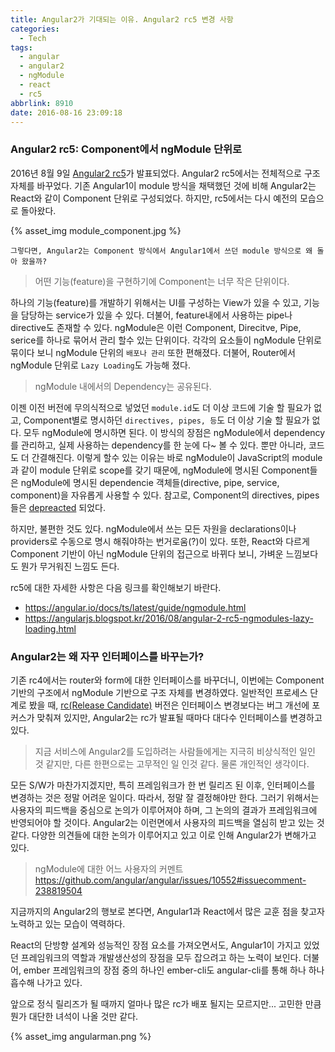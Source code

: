 ```yaml
---
title: Angular2가 기대되는 이유. Angular2 rc5 변경 사항
categories:
  - Tech
tags:
  - angular
  - angular2
  - ngModule
  - react
  - rc5
abbrlink: 8910
date: 2016-08-16 23:09:18
---
```


### Angular2 rc5: Component에서 ngModule 단위로

2016년 8월 9일 [Angular2 rc5](https://github.com/angular/angular/tree/2.0.0-rc.5/)가 발표되었다. Angular2 rc5에서는 전체적으로 구조 자체를 바꾸었다. 기존 Angular1이 module 방식을 채택했던 것에 비해 Angular2는 React와 같이 Component 단위로 구성되었다. 하지만, rc5에서는 다시 예전의 모습으로 돌아왔다.

{% asset_img module_component.jpg %}

`그렇다면, Angular2는 Component 방식에서 Angular1에서 쓰던 module 방식으로 왜 돌아 왔을까?`

> 어떤 기능(feature)을 구현하기에 Component는 너무 작은 단위이다.

하나의 기능(feature)를 개발하기 위해서는 UI를 구성하는 View가 있을 수 있고, 기능을 담당하는 service가 있을 수 있다. 더불어, feature내에서 사용하는 pipe나 directive도 존재할 수 있다.
ngModule은 이런 Component, Direcitve, Pipe, serice를 하나로 묶어서 관리 할수 있는 단위이다.
각각의 요소들이 ngModule 단위로 묶이다 보니 ngModule 단위의 `배포나 관리` 또한 편해졌다.
더불어, Router에서 ngModule 단위로 `Lazy Loading`도 가능해 졌다.

> ngModule 내에서의 Dependency는 공유된다.

이젠 이전 버전에 무의식적으로 넣었던 `module.id`도 더 이상 코드에 기술 할 필요가 없고, Component별로 명시하던 `directives, pipes, 등`도 더 이상 기술 할 필요가 없다.
모두 ngModule에 명시하면 된다. 이 방식의 장점은 ngModule에서 dependency를 관리하고, 실제 사용하는 dependency를 한 눈에 다~ 볼 수 있다. 뿐만 아니라, 코드도 더 간결해진다.
이렇게 할수 있는 이유는 바로 ngModule이 JavaScript의 module과 같이 module 단위로 scope를 갖기 때문에, ngModule에 명시된 Component들은 ngModule에 명시된 dependencie 객체들(directive, pipe, service, component)을 자유롭게 사용할 수 있다.
참고로, Component의 directives, pipes들은 [depreacted](https://docs.google.com/document/d/1isijHlib4fnukj-UxX5X1eWdUar6UkiGKPDFlOuNy1U/pub#h.5fritim1x5kz) 되었다.

하지만, 불편한 것도 있다. ngModule에서 쓰는 모든 자원을 declarations이나 providers로 수동으로 명시 해줘야하는 번거로움(?)이 있다. 또한, React와 다르게 Component 기반이 아닌 ngModule 단위의 접근으로 바뀌다 보니, 가벼운 느낌보다도 뭔가 무거워진 느낌도 든다.

rc5에 대한 자세한 사항은 다음 링크를 확인해보기 바란다.

- https://angular.io/docs/ts/latest/guide/ngmodule.html
- https://angularjs.blogspot.kr/2016/08/angular-2-rc5-ngmodules-lazy-loading.html

### Angular2는 왜 자꾸 인터페이스를 바꾸는가?

기존 rc4에서는 router와 form에 대한 인터페이스를 바꾸더니, 이번에는 Component 기반의 구조에서 ngModule 기반으로 구조 자체를 변경하였다.
일반적인 프로세스 단계로 봤을 때, [rc(Release Candidate)](https://en.wikipedia.org/wiki/Software_release_life_cycle#Release_candidate) 버전은 인터페이스 변경보다는 버그 개선에 포커스가 맞춰져 있지만, Angular2는 rc가 발표될 때마다 대다수 인터페이스를 변경하고 있다.

> 지금 서비스에 Angular2를 도입하려는 사람들에게는 지극히 비상식적인 일인 것 같지만, 다른 한편으로는 고무적인 일 인것 같다. 물론 개인적인 생각이다.

모든 S/W가 마찬가지겠지만, 특히 프레임워크가 한 번 릴리즈 된 이후, 인터페이스를 변경하는 것은 정말 어려운 일이다. 따라서, 정말 잘 결정해야만 한다. 그러기 위해서는 사용자의 피드백을 중심으로 논의가 이루어져야 하며, 그 논의의 결과가 프레임워크에 반영되어야 할 것이다.
Angular2는 이런면에서 사용자의 피드백을 열심히 받고 있는 것 같다. 다양한 의견들에 대한 논의가 이루어지고 있고 이로 인해 Angular2가 변해가고 있다.

> ngModule에 대한 어느 사용자의 커멘트 https://github.com/angular/angular/issues/10552#issuecomment-238819504

지금까지의 Angular2의 행보로 본다면, Angular1과 React에서 많은 교훈 점을 찾고자 노력하고 있는 모습이 역력하다.

React의 단방향 설계와 성능적인 장점 요소를 가져오면서도,
Angular1이 가지고 있었던 프레임워크의 역할과 개발생산성의 장점을 모두 잡으려고 하는 노력이 보인다. 더불어, ember 프레임워크의 장점 중의 하나인 ember-cli도 angular-cli를 통해 하나 하나 흡수해 나가고 있다.

앞으로 정식 릴리즈가 될 때까지 얼마나 많은 rc가 배포 될지는 모르지만...
고민한 만큼 뭔가 대단한 녀석이 나올 것만 같다.

{% asset_img angularman.png %}
